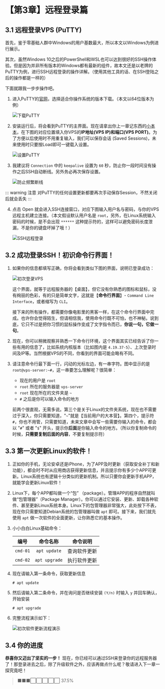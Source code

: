 # 【第3章】远程登录篇

## 3.1 远程登录VPS (PuTTY)

首先，鉴于零基础人群中Windows的用户基数最大，所以本文以Windows为例进行展示。

其次，虽然Windows 10之后的PowerShell和WSL也可以达到很好的SSH操作体验。但是因为并非所有版本的Windows都有最新的组件，故本文还是以老牌的PuTTY为例，进行SSH远程登录的操作详解。（使用其他工具的话、在SSH登陆之后的操作都是一样的）

下面就跟我一步步操作吧。

1. 进入PuTTY的[官网](https://www.chiark.greenend.org.uk/~sgtatham/putty/latest.html)，选择适合你操作系统的版本下载。（本文以64位版本为例）

    <img src="./ch03-img01-putty-download.png"  alt="下载PuTTY"/>

2. 安装运行后，将会看到PuTTY的主界面。现在请拿出你上一章记东西的[小本本](../ch02-preparation/#21-%E8%8E%B7%E5%8F%96%E4%B8%80%E5%8F%B0vps)，在下图的对应位置填入你VPS的**IP地址(VPS IP)**和**端口(VPS PORT)**。为了方便以后使用时不用重复输入，我们可以保存会话 (Saved Sessions)，未来使用时只要按Load即可一键载入设置。

    <img src="./ch03-img02-putty-settings.png"  alt="设置PuTTY"/>

3. 我建议将 `Connection` 中的 `keepalive` 设置为 `60` 秒，防止你一段时间没有操作之后SSH自动断线。另外务必再次保存设置。

    <img src="./ch03-img03-putty-keepalive.png"  alt="防止频繁断线"/>

::: warning 注意
对PuTTY的任何设置更新都要再次手动保存Session，不然关闭后就会丢失
::: 

4. 点击 Open 就会进入SSH连接窗口，对应下图输入用户名与密码，与你的VPS远程主机建立连接。（本文假设默认用户名是 `root`，另外，在Linux系统输入密码的时候，是不会出现 `******` 这种提示符的，这样可以避免密码长度泄漏，不是你的键盘坏掉了哦！）

    <img src="./ch03-img04-ssh-login.png"  alt="SSH远程登录"/>


## 3.2 成功登录SSH！初识命令行界面！

1. 如果你的信息都填写正确，你将会看到类似下图的界面，说明已登录成功：

    <img src="./ch03-img05-ssh-login-success.png"  alt="初次登录VPS"/>

    这个界面，就等于远程服务器的【桌面】，但它没有你熟悉的图标和鼠标，没有绚丽的色彩，有的只是简单文字，这就是【**命令行界面**】- `Command Line Interface`，或者缩写为 `CLI`。
    
    接下来的所有操作，都需要你像电影里的黑客一样，在这个命令行界面中完成。也许你会觉得陌生，但请相信我，使用命令行既不可怕，也不神秘。说到底，它只不过是把你习惯的鼠标操作变成了文字指令而已，**你说一句，它做一句**。

2. 现在，你可以稍微观察并熟悉一下命令行环境，这个界面其实已经告诉了你一些有用的信息了，比如系统内核版本（比如图内是 `4.19.37-5`）、上次登录时间及IP等。当然根据VPS的不同，你看到的界面可能会略有不同。

3. 请注意命令行最下面一行，闪动的光标左边，有一串字符。图中显示的是`root@vps-server:~#`，这一串要怎么理解呢？很简单：

    - 现在的用户是 `root`
    - `root` 所在的服务器是 `vps-server`
    - `root` 现在所在的文件夹是 `~` 
    - `#` 之后是你可以输入命令的地方

    前两个很直观，无需多说。第三个是关于Linux的文件夹系统，现在也不需要过于深入，你只需要知道，"`~`"就是【当前用户的大本营】。第四个，提示符`#`，你也不用管，只需要知道，未来文章中会写一些需要你输入的命令，都会以 "`#`" 或者 "`$`" 开头，提示你**后面**是你输入命令的地方。（所以你复制命令的时候，**只需要复制后面的内容**，不要复制提示符）



## 3.3 第一次更新Linux的软件！

1. 正如你的手机，无论安卓还是iPhone，为了APP及时更新（获取安全补丁和新功能），都会时不时从应用商店获得更新信息，并且提示你有多少个APP可更新。Linux系统也有逻辑十分类似的更新机制。所以只要你会更新手机APP，就能学会更新Linux软件！

2. Linux下，每个APP都叫做一个“包” （package）。管理APP的程序自然就叫做“包管理器”（Package Manager）。你可以通过它安装、更新、卸载各种软件、甚至更新Linux系统本身。Linux下的包管理器非常强大，此处按下不表，现在你只需要知道Debian系统的包管理器叫做 `apt` 即可。接下来，我们就先使用 `apt` 做一次软件的全面更新，让你熟悉它的基本操作。

3. 小小白白Linux基础命令：

    | 编号 | 命令名称 | 命令说明 |
    |:--:|:--:|:--:|
    | `cmd-01` | `apt update` | 查询软件更新 |
    | `cmd-02` | `apt upgrade` | 执行软件更新 |

4. 现在请输入第一条命令，获取更新信息
    ```
    # apt update
    ```

5. 然后请输入第二条命令，并在询问是否继续安装 `(Y/n)` 时输入 `y` 并回车确认，开始安装
    ```
    # apt upgrade
    ```

6. 完整流程演示如下：

    <img src="./ch03-img06-apt-upgrade-full.gif"  alt="初次软件更新流程演示"/>



## 3.4 你的进度

**恭喜你又迈出了坚实的一步！** 现在，你已经可以通过SSH来登录你的远程服务器了！那登录进去之后，除了升级软件之外，应该再做点什么呢？敬请进入下一章一探究竟吧！


> ⬛⬛⬛⬜⬜⬜⬜⬜ 37.5%
